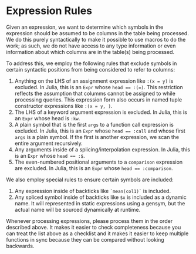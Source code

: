 # Expression Rules

Given an expression, we want to determine which symbols in the expression
should be assumed to be columns in the table being processed. We do this
purely syntactically to make it possible to use macros to do the work; as such,
we do not have access to any type information or even information about which
columns are in the table(s) being processed.

To address this, we employ the following rules that exclude symbols in certain
syntactic positions from being considered to refer to columns:

1. Anything on the LHS of an assignment expression like `:(x = y)` is
    excluded. In Julia, this is an `Expr` whose `head == :(=)`. This
    restriction reflects the assumption that columms cannot be assigned to
    while processing queries. This expression form also occurs in named tuple
    constructor expressions like `:(x = y, )`.
2. The LHS of a keyword argument expression is excluded. In Julia, this is an
    `Expr` whose head is `:kw`.
3. A plain symbol that is the first `args` to a function call expression is
    excluded. In Julia, this is an `Expr` whose `head == :call` and whose
    first `args` is a plain symbol. If the first is another expression, we
    scan the entire argument recursively.
4. Any arguments inside of a splicing/interpolation expression. In Julia, this
    is an `Expr` whose `head == :$`.
5. The even-numbered positional arguments to a `comparison` expression are
    excluded. In Julia, this is an `Expr` whose `head == :comparison`.

We also employ special rules to ensure certain symbols are included:

1. Any expression inside of backticks like `` `mean(col1)` `` is included.
2. Any spliced symbol inside of backticks like `$x` is included as a dynamic
    name. It will represented in static expressions using a gensym, but the
    actual name will be sourced dynamically at runtime.

Whenever processing expressions, please process them in the order described
above. It makes it easier to check completeness because you can treat the list
above as a checklist and it makes it easier to keep multiple functions in sync
because they can be compared without looking backwards.
